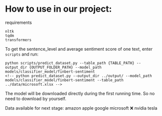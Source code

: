 # How to use in our project:
requirements
```
nltk
tqdm
transformers
```

To get the sentence_level and average sentiment score of one text, enter `scripts` and run:
```
python scripts/predict_dataset.py --table_path {TABLE_PATH} --output_dir {OUTPUT_FOLDER_PATH} --model_path models/classifier_model/finbert-sentiment
<!-- python predict_dataset.py --output_dir ../output/ --model_path models/classifier_model/finbert-sentiment --table_path ../data/microsoft.xlsx -->
```


The model will be downloaded directly during the first running time. So no need to download by yourself.

Data available for next stage:
amazon
apple
google
microsoft ❌
nvidia
tesla
